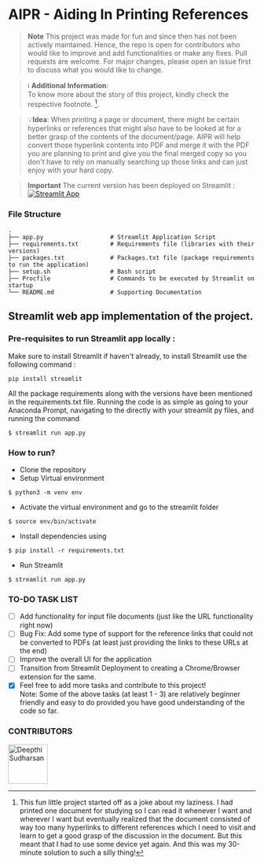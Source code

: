# AIPR - Aiding In Printing References

> **Note**
This project was made for fun and since then has not been actively maintained. Hence, the repo is open for contributors who would like to improve and add functionalities or make any fixes. Pull requests are welcome. For major changes, please open an issue first to discuss what you would like to change.

> :information_source: **Additional Information**: <br>
To know more about the story of this project, kindly check the respective footnote. [^1].

> 💡**Idea**:
When printing a page or document, there might be certain hyperlinks or references that might also have to be looked at for a better grasp of the contents of the document/page. AIPR will help convert those hyperlink contents into PDF and merge it with the PDF you are planning to print and give you the final merged copy so you don't have to rely on manually searching up those links and can just enjoy with your hard copy. 

> **Important**
The current version has been deployed on Streamlit :
[![Streamlit App](https://static.streamlit.io/badges/streamlit_badge_black_white.svg)](https://printaid.streamlit.app/)

### File Structure
    .
    ├── app.py                   # Streamlit Application Script
    ├── requirements.txt         # Requirements file (libraries with their versions)
    ├── packages.txt             # Packages.txt file (package requirements to run the application)
    ├── setup.sh                 # Bash script
    ├── Procfile                 # Commands to be executed by Streamlit on startup
    └── README.md                # Supporting Documentation

## Streamlit web app implementation of the project. 

### Pre-requisites to run Streamlit app locally :

Make sure to install Streamlit if haven't already, to install Streamlit use the following command :

```
pip install streamlit
```
All the package requirements along with the versions have been mentioned in the requirements.txt file. Running the code is as simple as going to your Anaconda Prompt, navigating to the directly with your streamlit py files, and running the command 
```
$ streamlit run app.py
```
### How to run?

* Clone the repository
* Setup Virtual environment
```
$ python3 -m venv env
```
* Activate the virtual environment and go to the streamlit folder
```
$ source env/bin/activate
```
* Install dependencies using
```
$ pip install -r requirements.txt
```
* Run Streamlit
```
$ streamlit run app.py
```
### TO-DO TASK LIST 
- [ ] Add functionality for input file documents (just like the URL functionality right now)
- [ ] Bug Fix: Add some type of support for the reference links that could not be converted to PDFs (at least just providing the links to these URLs at the end)
- [ ] Improve the overall UI for the application
- [ ]  Transition from Streamlit Deployment to creating a Chrome/Browser extension for the same.
- [x] Feel free to add more tasks and contribute to this project!  
Note: Some of the above tasks (at least 1 - 3) are relatively beginner friendly and easy to do provided you have good understanding of the code so far.

### CONTRIBUTORS

[//]: contributor-faces
<a href="https://github.com/DeepthiSudharsan"><img src="https://avatars.githubusercontent.com/u/59824729?v=4" title="DeepthiSudharsan" width="80" height="80"></a>

[^1]: This fun little project started off as a joke about my laziness. I had printed one document for studying so I can read it whenever I want and wherever I want but eventually realized that the document consisted of way too many hyperlinks to different references which I need to visit and learn to get a good grasp of the discussion in the document. But this meant that I had to use some device yet again. And this was my 30-minute solution to such a silly thing!
